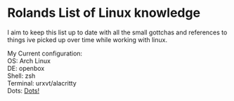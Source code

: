 # Rolands List of Linux knowledge
I aim to keep this list up to date with all the small gottchas and references to things ive 
picked up over time while working with linux.

My Current configuration:<br/>
OS: Arch Linux<br/>
DE: openbox<br/>
Shell: zsh<br/>
Terminal: urxvt/alacritty<br/>
Dots: [Dots!](https://github.com/RolandWarburton/dotfiles)
